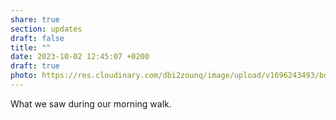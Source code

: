 ```yaml
---
share: true
section: updates
draft: false
title: ""
date: 2023-10-02 12:45:07 +0200
draft: true
photo: https://res.cloudinary.com/dbi2zounq/image/upload/v1696243493/bqmtqspwxkhaddc24pib.jpg
---
```



What we saw during our morning walk.
